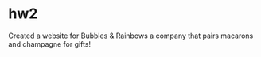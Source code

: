 # hw2
Created a website for Bubbles & Rainbows a company that pairs macarons and champagne for gifts!
